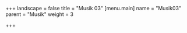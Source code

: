 +++
landscape = false
title = "Musik 03"
[menu.main]
name = "Musik03"
parent = "Musik"
weight = 3

+++
